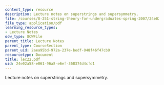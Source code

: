 ```yaml
---
content_type: resource
description: Lecture notes on superstrings and supersymmetry.
file: /courses/8-251-string-theory-for-undergraduates-spring-2007/24e02a58e06196a8e6ef368374d4cfd1_lec22.pdf
file_type: application/pdf
learning_resource_types:
- Lecture Notes
ocw_type: OCWFile
parent_title: Lecture Notes
parent_type: CourseSection
parent_uid: 2aea95bd-972a-237e-bedf-048f46f47cb0
resourcetype: Document
title: lec22.pdf
uid: 24e02a58-e061-96a8-e6ef-368374d4cfd1
---
```

Lecture notes on superstrings and supersymmetry.

